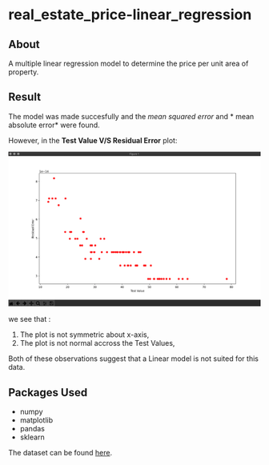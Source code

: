# real_estate_price-linear_regression
## About
A multiple linear regression model to determine the price per unit area of property.


## Result

The model was made succesfully and the *mean squared error* and * mean absolute error* were found.

However, in the **Test Value V/S Residual Error** plot:

![TEST VALUE V/S Residual ERROR plot](/data/PLOT%20SS.png)

we see that :
 
1. The plot is not symmetric about x-axis,
2. The plot is not normal accross the Test Values,


Both of these observations suggest that a Linear model is not suited for this data.


## Packages Used
- numpy
- matplotlib
- pandas
- sklearn

The dataset can be found [here](https://www.kaggle.com/datasets/quantbruce/real-estate-price-prediction
).
